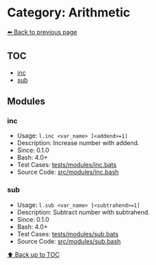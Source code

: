 # Category: Arithmetic

[⬅️ Back to previous page](./README.md)

## TOC

- [inc](#inc)
- [sub](#sub)

## Modules

### inc

- Usage: `l.inc <var_name> [<addend>=1]`
- Description: Increase number with addend.
- Since: 0.1.0
- Bash: 4.0+
- Test Cases: [tests/modules/inc.bats](../../tests/modules/inc.bats)
- Source Code: [src/modules/inc.bash](../../src/modules/inc.bash)

### sub

- Usage: `l.sub <var_name> [<subtrahend>=1]`
- Description: Subtract number with subtrahend.
- Since: 0.1.0
- Bash: 4.0+
- Test Cases: [tests/modules/sub.bats](../../tests/modules/sub.bats)
- Source Code: [src/modules/sub.bash](../../src/modules/sub.bash)

[⬆️ Back up to TOC](#toc)
